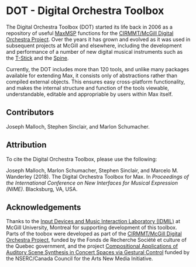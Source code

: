 # DOT - Digital Orchestra Toolbox

The Digital Orchestra Toolbox (DOT) started its life back in 2006 as a repository of useful [MaxMSP](https://cycling74.com/) functions for the [CIRMMT/McGill Digital Orchestra Project](http://idmil.org/projects/digital_orchestra). Over the years it has grown and evolved as it was used in subsequent projects at McGill and elsewhere, including the development and performance of a number of new digital musical instruments such as the [T-Stick](https://josephmalloch.wordpress.com/portfolio/tstick/) and the [Spine](https://josephmalloch.wordpress.com/portfolio/spine/).

Currently, the DOT includes more than 120 tools, and unlike many packages available for extending Max, it consists  only  of abstractions rather than compiled external objects.  This ensures easy cross-platform functionality, and makes the internal structure and function of the tools viewable, understandable, editable and appropriable by users within Max itself.

## Contributors

Joseph Malloch, Stephen Sinclair, and Marlon Schumacher.

## Attribution

To cite the Digital Orchestra Toolbox, please use the following:

Joseph Malloch, Marlon Schumacher, Stephen Sinclair, and Marcelo M. Wanderley (2018). The Digital Orchestra Toolbox for Max. In *Proceedings of the International Conference on New Interfaces for Musical Expression (NIME)*. Blacksburg, VA, USA.

## Acknowledgements

Thanks to the [Input Devices and Music Interaction Laboratory (IDMIL)](http://idmil.org/home) at McGill University, Montreal for supporting development of this toolbox. Parts of the toobox were developed as part of the [CIRMMT/McGill Digital Orchestra Project](http://idmil.org/projects/digital_orchestra), funded by the Fonds de Recherche Société et culture of the Quebec government, and the project [Compositional Applications of Auditory Scene Synthesis in Concert Spaces via Gestural Control](http://idmil.org/projects/spatialization) funded by the NSERC/Canada Council for the Arts New Media Initiative.
